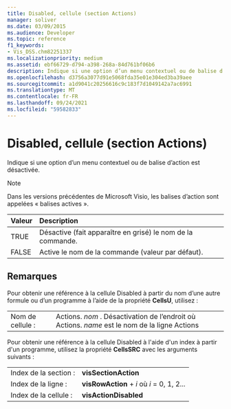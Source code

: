 ```yaml
---
title: Disabled, cellule (section Actions)
manager: soliver
ms.date: 03/09/2015
ms.audience: Developer
ms.topic: reference
f1_keywords:
- Vis_DSS.chm82251337
ms.localizationpriority: medium
ms.assetid: ebf66729-d794-a398-268a-84d761bf06b6
description: Indique si une option d’un menu contextuel ou de balise d’action est désactivée.
ms.openlocfilehash: d3756a3077d91e5068fda35e01e304ed3ba39aee
ms.sourcegitcommit: a1d9041c20256616c9c183f7d1049142a7ac6991
ms.translationtype: MT
ms.contentlocale: fr-FR
ms.lasthandoff: 09/24/2021
ms.locfileid: "59582833"
---
```

# <a name="disabled-cell-actions-section"></a>Disabled, cellule (section Actions)

Indique si une option d’un menu contextuel ou de balise d’action est désactivée.
  
> [!NOTE]
> Dans les versions précédentes de Microsoft Visio, les balises d’action sont appelées « balises actives ». 
  
|**Valeur**|**Description**|
|:-----|:-----|
|TRUE  <br/> |Désactive (fait apparaître en grisé) le nom de la commande.  <br/> |
|FALSE  <br/> |Active le nom de la commande (valeur par défaut).  <br/> |
   
## <a name="remarks"></a>Remarques

Pour obtenir une référence à la cellule Disabled à partir du nom d’une autre formule ou d’un programme à l’aide de la propriété **CellsU**, utilisez : 
  
|||
|:-----|:-----|
|Nom de cellule :  <br/> |Actions. *nom*  . Désactivation de l’endroit où Actions. *name*  est le nom de la ligne Actions  <br/> |
   
Pour obtenir une référence à la cellule Disabled à l'aide d'un index à partir d'un programme, utilisez la propriété **CellsSRC** avec les arguments suivants : 
  
|||
|:-----|:-----|
|Index de la section :  <br/> |**visSectionAction** <br/> |
|Index de la ligne :  <br/> |**visRowAction**  +   *i* où *i* = 0, 1, 2...  <br/> |
|Index de la cellule :  <br/> |**visActionDisabled** <br/> |
   

